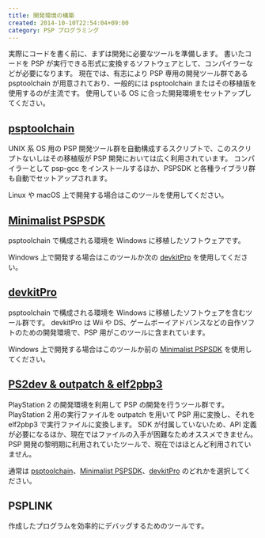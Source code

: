 ```yaml
---
title: 開発環境の構築
created: 2014-10-10T22:54:04+09:00
category: PSP プログラミング
---
```

実際にコードを書く前に、まずは開発に必要なツールを準備します。
書いたコードを PSP が実行できる形式に変換するソフトウェアとして、コンパイラーなどが必要になります。
現在では、有志により PSP 専用の開発ツール群である psptoolchain が用意されており、一般的には psptoolchain またはその移植版を使用するのが主流です。
使用している OS に合った開発環境をセットアップしてください。

## [psptoolchain](/programming/psp/psptoolchain)

UNIX 系 OS 用の PSP 開発ツール群を自動構成するスクリプトで、このスクリプトないしはその移植版が PSP 開発においては広く利用されています。
コンパイラーとして psp-gcc をインストールするほか、PSPSDK と各種ライブラリ群も自動でセットアップされます。

Linux や macOS 上で開発する場合はこのツールを使用してください。

## [Minimalist PSPSDK](/programming/psp/minimalist-pspsdk)

psptoolchain で構成される環境を Windows に移植したソフトウェアです。

Windows 上で開発する場合はこのツールか次の [devkitPro](/programming/psp/devkitpro) を使用してください。

## [devkitPro](/programming/psp/devkitpro)

psptoolchain で構成される環境を Windows に移植したソフトウェアを含むツール群です。
devkitPro は Wii や DS、ゲームボーイアドバンスなどの自作ソフトのための開発環境で、PSP 用がこのツールに含まれています。

Windows 上で開発する場合はこのツールか前の [Minimalist PSPSDK](/programming/psp/minimalist-pspsdk) を使用してください。

## [PS2dev & outpatch & elf2pbp3](/programming/psp/ps2dev)

PlayStation 2 の開発環境を利用して PSP の開発を行うツール群です。
PlayStation 2 用の実行ファイルを outpatch を用いて PSP 用に変換し、それを elf2pbp3 で実行ファイルに変換します。
SDK が付属していないため、API 定義が必要になるほか、現在ではファイルの入手が困難なためオススメできません。
PSP 開発の黎明期に利用されていたツールで、現在ではほとんど利用されていません。

通常は [psptoolchain](/programming/psp/psptoolchain)、[Minimalist PSPSDK](/programming/psp/minimalist-pspsdk)、[devkitPro](/programming/psp/devkitpro) のどれかを選択してください。

## PSPLINK

作成したプログラムを効率的にデバッグするためのツールです。
